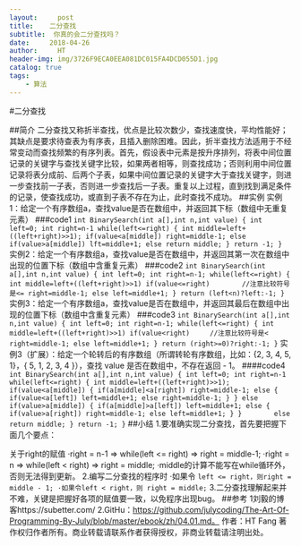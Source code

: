```yaml
---
layout:     post                    
title:    二分查找 
subtitle:  你真的会二分查找吗？
date:     2018-04-26            
author:     HT                     
header-img: img/3726F9ECA0EEA081DC015FA4DCD055D1.jpg    
catalog: true                       
tags:                               
    - 算法
---
```


#二分查找

##简介
  二分查找又称折半查找，优点是比较次数少，查找速度快，平均性能好；其缺点是要求待查表为有序表，且插入删除困难。因此，折半查找方法适用于不经常变动而查找频繁的有序列表。首先，假设表中元素是按升序排列，将表中间位置记录的关键字与查找关键字比较，如果两者相等，则查找成功；否则利用中间位置记录将表分成前、后两个子表，如果中间位置记录的关键字大于查找关键字，则进一步查找前一子表，否则进一步查找后一子表。重复以上过程，直到找到满足条件的记录，使查找成功，或直到子表不存在为止，此时查找不成功。
##实例
实例1：给定一个有序数组a，查找value是否在数组中，并返回其下标（数组中无重复元素）
###code1
`int BinarySearch(int a[],int n,int value)
{
	int left=0;
	int right=n-1
	while(left<=right)
	{
		int middle=left+((left+right)>>1);
		if(value<a[middle])
			right=middle-1;
		else if(value>a[middle])
			lft=middle+1;
		else
			return middle;
	}
	return -1;
}`
实例2：给定一个有序数组a，查找value是否在数组中，并返回其第一次在数组中出现的位置下标（数组中含重复元素）
###code2
`int BinarySearch(int a[],int n,int value)
{
	int left=0;
	int right=n-1;
	while(left<=right)
	{
		int middle=left+((left+right)>>1)
		if(value<=right)		//注意比较符号是<=
			right=middle-1;
		else
			left=middle+1;
	}
	return (left<n)?left:-1;
}`
实例3：给定一个有序数组a，查找value是否在数组中，并返回其最后在数组中出现的位置下标（数组中含重复元素）
###code3
`int BinarySearch(int a[],int n,int value)
{
	int left=0;
	int right=n-1;
	while(left<=right)
	{
		int middle=left+((left+right)>>1)
		if(value<right)		//注意比较符号是<
			right=middle-1;
		else
			left=middle+1;
	}
	return (right>=0)?right:-1;
}`
实例3（扩展）：给定一个轮转后的有序数组（所谓转轮有序数组，比如：{2, 3, 4, 5, 1}，{ 5, 1, 2, 3, 4 }），查找 value 是否在数组中，不存在返回 - 1。
####code4
`int BinarySearch(int a[],int n,int value)
{
	int left=0;
	int right=n-1
	while(left<=right)
	{
		int middle=left+((left+right)>>1);
		if(value<a[middle])
		{
			if(a[middle]<a[right])
				right=middle-1;
			else
			{
				if(value<a[left])
					left=middle+1;
				else
					right=middle-1;
			}
		}
		else if(value>a[middle])
		{
			if(a[middle]>a[left])
				left=middle+1;
			else
			{
				if(value>a[right])
					right=middle-1;
				else
					left=middle+1;
			}
		}		
		else
			return middle;
	}
	return -1;
}`
##小结
1.要准确实现二分查找，首先要把握下面几个要点：

关于right的赋值
·right = n-1 => while(left <= right) => right = middle-1;
·right = n => while(left < right) => right = middle;
·middle的计算不能写在while循环外，否则无法得到更新。
2.编写二分查找的程序时
·如果令 `left <= right，则right = middle - 1;
·如果令left < right，则 right = middle;`
3.二分查找理解起来并不难，关键是把握好各项的赋值要一致，以免程序出现bug。
##参考
1刘毅的博客https://subetter.com/
2.GitHu：https://github.com/julycoding/The-Art-Of-Programming-By-July/blob/master/ebook/zh/04.01.md。
作者：HT Fang
著作权归作者所有。商业转载请联系作者获得授权，非商业转载请注明出处。
